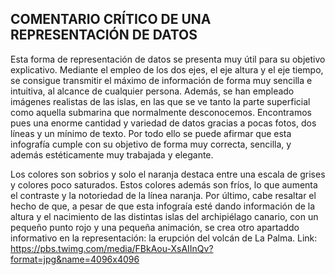 ## COMENTARIO CRÍTICO DE UNA REPRESENTACIÓN DE DATOS
Esta forma de representación de datos se presenta muy útil para su objetivo explicativo. Mediante el empleo de los dos ejes, el eje altura y el eje tiempo, se consigue transmitir el máximo de información de forma muy sencilla e intuitiva, al alcance de cualquier persona. Además, se han empleado imágenes realistas de las islas, en las que se ve tanto la parte superficial como aquella submarina que normalmente desconocemos. Encontramos pues una enorme cantidad y variedad de datos gracias a pocas fotos, dos líneas y un mínimo de texto. Por todo ello se puede afirmar que esta infografía cumple con su objetivo de forma muy correcta, sencilla, y además estéticamente muy trabajada y elegante. 

Los colores son sobrios y solo el naranja destaca entre una escala de grises  y colores poco saturados. Estos colores además son fríos, lo que aumenta el contraste y la notoriedad de la línea naranja. Por último, cabe resaltar el hecho de que, a pesar de que esta infograía esté dando información de la altura y el nacimiento de las distintas islas del archipiélago canario, con un pequeño punto rojo y una pequeña animación, se crea otro apartaddo informativo en la representación: la erupción del volcán de La Palma. 
Link: https://pbs.twimg.com/media/FBkAou-XsAIInQv?format=jpg&name=4096x4096
